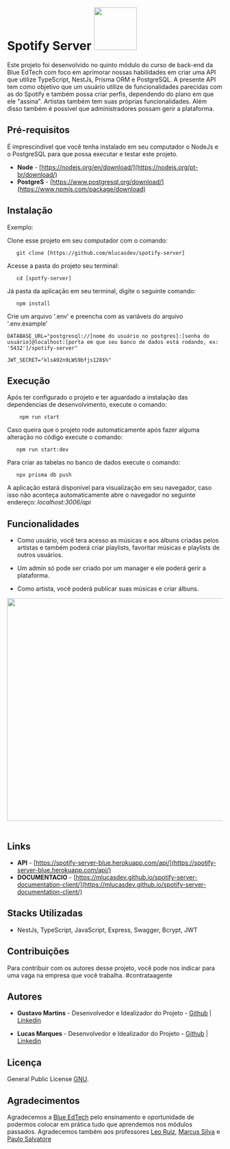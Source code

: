 # Spotify Server <img src="https://user-images.githubusercontent.com/95504029/151560441-2e792d97-fd65-462c-8fd7-70f581de5674.gif" width="100">

Este projeto foi desenvolvido no quinto módulo do curso de back-end da Blue EdTech com foco em aprimorar nossas habilidades em criar uma API que utilize TypeScript, NestJs, Prisma ORM e PostgreSQL. A presente API tem como objetivo que um usuário utilize de funcionalidades parecidas com as do Spotify e também possa criar perfis, dependendo do plano em que ele "assina". Artistas também tem suas próprias funcionalidades. Além disso também é possível que administradores possam gerir a plataforma.

## Pré-requisitos

É imprescindível que você tenha instalado em seu computador o NodeJs e o PostgreSQL para que possa executar e testar este projeto.

- **Node** - [https://nodejs.org/en/download/](https://nodejs.org/pt-br/download/)
- **PostgreS** - [https://www.postgresql.org/download/](https://www.npmjs.com/package/download)

## Instalação

 Exemplo:

 Clone esse projeto em seu computador com o comando:

 ```
 	git clone [https://github.com/mlucasdev/spotify-server]
 ```

 Acesse a pasta do projeto seu terminal:

 ```
 	cd [spotfy-server]
 ```

 Já pasta da aplicação em seu terminal, digite o seguinte comando:

 ```
 	npm install
 ```

 Crie um arquivo '.env' e preencha com as variáveis do arquivo '.env.example'

 ```
 DATABASE_URL="postgresql://[nome do usuário no postgres]:[senha do usuário]@localhost:[porta em que seu banco de dados está rodando, ex: '5432']/spotify-server"
 ```

 ```
 JWT_SECRET="klsA92n9LWS9bfjs128$%"
 ```

## Execução

Após ter configurado o projeto e ter aguardado a instalação das dependencias de desenvolvimento, execute o comando:

```
 	npm run start
```

 Caso queira que o projeto rode automaticamente após fazer alguma alteração no código execute o comando:

 ```
 	npm run start:dev
 ```

 Para criar as tabelas no banco de dados execute o comando:

 ```
 	npx prisma db push
 ```

 A aplicação estará disponível para visualização em seu navegador, caso isso não aconteça automaticamente abre o navegador no seguinte endereço: _localhost:3006/api_

## Funcionalidades

- Como usuário, você tera acesso as músicas e aos álbuns criadas pelos artistas e também poderá criar playlists, favoritar músicas e playlists de outros usuários.

- Um admin só pode ser criado por um manager e ele poderá gerir a plataforma.

- Como artista, você poderá publicar suas músicas e criar álbuns.

<img src="https://i.imgur.com/TvYGO0W.png" width="520"> <br><br>

## Links
- **API** - [https://spotify-server-blue.herokuapp.com/api/](https://spotify-server-blue.herokuapp.com/api/)
- **DOCUMENTACIO** - [https://mlucasdev.github.io/spotify-server-documentation-client/](https://mlucasdev.github.io/spotify-server-documentation-client/)

## Stacks Utilizadas

- NestJs, TypeScript, JavaScript, Express, Swagger, Bcrypt, JWT


## Contribuições

Para contribuir com os autores desse projeto, você pode nos indicar para uma vaga na empresa que você trabalha. #contrataagente

## Autores

- **Gustavo Martins** - Desenvolvedor e Idealizador do Projeto - [Github](https://github.com/gumartins77) | [Linkedin](https://www.linkedin.com/in/gustavo-martins-681921229/)

- **Lucas Marques** - Desenvolvedor e Idealizador do Projeto - [Github](https://github.com/mlucasdev) | [Linkedin](https://www.linkedin.com/in/mlucasdev/)

## Licença

General Public License [GNU](https://www.gnu.org/licenses/gpl-3.0.html).

## Agradecimentos

Agradecemos a [Blue EdTech](https://www.linkedin.com/school/blue-edtech/mycompany/) pelo ensinamento e oportunidade de podermos colocar em prática tudo que aprendemos nos módulos passados. Agradecemos também aos professores [Leo Ruiz](https://www.linkedin.com/in/leonardoorabona/), [Marcus Silva](https://www.linkedin.com/in/marcusvinysilva/) e [Paulo Salvatore](https://www.linkedin.com/in/salvatorepaulo/)
